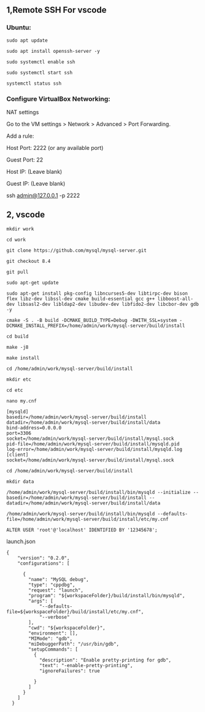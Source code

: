 ## 1,Remote SSH For vscode

### Ubuntu:

`sudo apt update`

`sudo apt install openssh-server -y`

`sudo systemctl enable ssh`

`sudo systemctl start ssh`

`systemctl status ssh`

### Configure VirtualBox Networking:

NAT settings

Go to the VM settings > Network > Advanced > Port Forwarding.

Add a rule:

Host Port: 2222 (or any available port)

Guest Port: 22

Host IP: (Leave blank)

Guest IP: (Leave blank)

ssh admin@127.0.0.1 -p 2222

## 2, vscode

`mkdir work`

`cd work`

`git clone https://github.com/mysql/mysql-server.git`

`git checkout 8.4`

`git pull`

`sudo apt-get update`

```
sudo apt-get install pkg-config libncurses5-dev libtirpc-dev bison flex libz-dev libssl-dev cmake build-essential gcc g++ libboost-all-dev libsasl2-dev libldap2-dev libudev-dev libfido2-dev libcbor-dev gdb -y
```

`cmake -S . -B build -DCMAKE_BUILD_TYPE=Debug -DWITH_SSL=system -DCMAKE_INSTALL_PREFIX=/home/admin/work/mysql-server/build/install`

`cd build`

`make -j8`

`make install`

`cd /home/admin/work/mysql-server/build/install`

`mkdir etc`

`cd etc`

`nano my.cnf`

```
[mysqld]
basedir=/home/admin/work/mysql-server/build/install
datadir=/home/admin/work/mysql-server/build/install/data
bind-address=0.0.0.0
port=3306
socket=/home/admin/work/mysql-server/build/install/mysql.sock
pid-file=/home/admin/work/mysql-server/build/install/mysqld.pid
log-error=/home/admin/work/mysql-server/build/install/mysqld.log
[client]
socket=/home/admin/work/mysql-server/build/install/mysql.sock
```

`cd /home/admin/work/mysql-server/build/install`

`mkdir data`


`/home/admin/work/mysql-server/build/install/bin/mysqld --initialize --basedir=/home/admin/work/mysql-server/build/install --datadir=/home/admin/work/mysql-server/build/install/data`

`/home/admin/work/mysql-server/build/install/bin/mysqld --defaults-file=/home/admin/work/mysql-server/build/install/etc/my.cnf`


`ALTER USER 'root'@'localhost' IDENTIFIED BY '12345678';`

launch.json
```
{
    "version": "0.2.0",
    "configurations": [

      {
        "name": "MySQL debug",
        "type": "cppdbg",
        "request": "launch",
        "program": "${workspaceFolder}/build/install/bin/mysqld",
        "args": [
            "--defaults-file=${workspaceFolder}/build/install/etc/my.cnf",
            "--verbose"
        ],
        "cwd": "${workspaceFolder}",
        "environment": [],
        "MIMode": "gdb",
        "miDebuggerPath": "/usr/bin/gdb",
        "setupCommands": [
          {
            "description": "Enable pretty-printing for gdb",
            "text": "-enable-pretty-printing",
            "ignoreFailures": true
            
          }
        ]
      }
    ]
  }
```  
